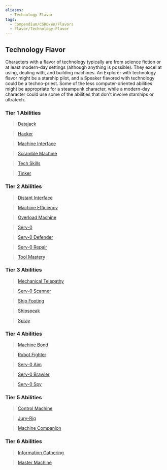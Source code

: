 ```yaml
---
aliases:
  - Technology Flavor
tags:
  - Compendium/CSRD/en/Flavors
  - Flavor/Technology-Flavor
---
```

  
    
## Technology Flavor    
Characters with a flavor of technology typically are from science fiction or at least modern-day settings (although anything is possible). They excel at using, dealing with, and building machines. An Explorer with technology flavor might be a starship pilot, and a Speaker flavored with technology could be a techno-priest. Some of the less computer-oriented abilities might be appropriate for a steampunk character, while a modern-day character could use some of the abilities that don't involve starships or ultratech.    
  
### Tier 1 Abilities  
>[Datajack](Datajack.md)  
>[Hacker](Hacker.md)  
>[Machine Interface](Machine-Interface.md)  
>[Scramble Machine](Scramble-Machine.md)  
>[Tech Skills](Tech-Skills.md)  
>[Tinker](Tinker.md)  
  
###  Tier 2 Abilities  
>[Distant Interface](Distant-Interface.md)  
>[Machine Efficiency](Machine-Efficiency.md)  
>[Overload Machine](Overload-Machine.md)  
>[Serv-0](Serv-0.md)  
>[Serv-0 Defender](Serv-0-Defender.md)  
>[Serv-0 Repair](Serv-0-Repair.md)  
>[Tool Mastery](Tool-Mastery.md)  
  
### Tier 3 Abilities  
>[Mechanical Telepathy](Mechanical-Telepathy.md)  
>[Serv-0 Scanner](Serv-0-Scanner.md)  
>[Ship Footing](Ship-Footing.md)  
>[Shipspeak](Shipspeak.md)  
>[Spray](Spray.md)  
  
### Tier 4 Abilities  
>[Machine Bond](Machine-Bond.md)  
>[Robot Fighter](Robot-Fighter.md)  
>[Serv-0 Aim](Serv-0-Aim.md)  
>[Serv-0 Brawler](Serv-0-Brawler.md)  
>[Serv-0 Spy](Serv-0-Spy.md)  
  
### Tier 5 Abilities  
>[Control Machine](Control-Machine.md)  
>[Jury-Rig](Jury-Rig.md)  
>[Machine Companion](Machine-Companion.md)  
  
### Tier 6 Abilities  
>[Information Gathering](Information-Gathering.md)  
>[Master Machine](Master-Machine.md)  
